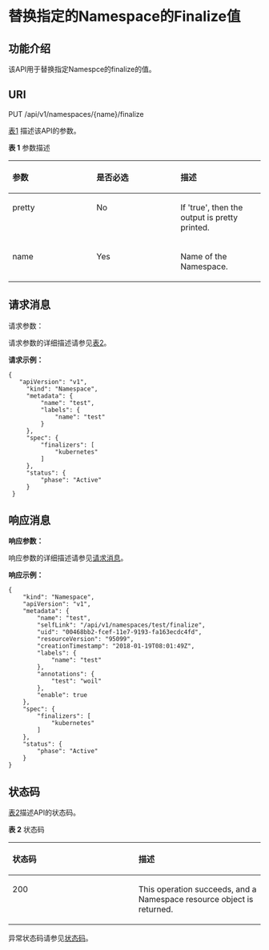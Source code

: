 # 替换指定的Namespace的Finalize值<a name="cce_02_0055"></a>

## 功能介绍<a name="s5e1060eaef574f08a8dd061ec40e6157"></a>

该API用于替换指定Namespce的finalize的值。

## URI<a name="s7acf80d17ff84f0c9c2b7eb00f80eb00"></a>

PUT /api/v1/namespaces/\{name\}/finalize

[表1](#zh-cn_topic_0079615020_table40478462)  描述该API的参数。

**表 1**  参数描述

<a name="zh-cn_topic_0079615020_table40478462"></a>
<table><thead align="left"><tr id="zh-cn_topic_0079615020_row34476226"><th class="cellrowborder" valign="top" width="33.33333333333333%" id="mcps1.2.4.1.1"><p id="zh-cn_topic_0079615020_p41110918"><a name="zh-cn_topic_0079615020_p41110918"></a><a name="zh-cn_topic_0079615020_p41110918"></a>参数</p>
</th>
<th class="cellrowborder" valign="top" width="33.33333333333333%" id="mcps1.2.4.1.2"><p id="p4951575721146"><a name="p4951575721146"></a><a name="p4951575721146"></a>是否必选</p>
</th>
<th class="cellrowborder" valign="top" width="33.33333333333333%" id="mcps1.2.4.1.3"><p id="p5135336221146"><a name="p5135336221146"></a><a name="p5135336221146"></a>描述</p>
</th>
</tr>
</thead>
<tbody><tr id="zh-cn_topic_0079615020_row66066743"><td class="cellrowborder" valign="top" width="33.33333333333333%" headers="mcps1.2.4.1.1 "><p id="zh-cn_topic_0079615020_p49805933"><a name="zh-cn_topic_0079615020_p49805933"></a><a name="zh-cn_topic_0079615020_p49805933"></a>pretty</p>
</td>
<td class="cellrowborder" valign="top" width="33.33333333333333%" headers="mcps1.2.4.1.2 "><p id="zh-cn_topic_0079615020_p7748772"><a name="zh-cn_topic_0079615020_p7748772"></a><a name="zh-cn_topic_0079615020_p7748772"></a>No</p>
</td>
<td class="cellrowborder" valign="top" width="33.33333333333333%" headers="mcps1.2.4.1.3 "><p id="zh-cn_topic_0079615020_p23670787"><a name="zh-cn_topic_0079615020_p23670787"></a><a name="zh-cn_topic_0079615020_p23670787"></a>If 'true', then the output is pretty printed.</p>
</td>
</tr>
<tr id="zh-cn_topic_0079615020_row12872118"><td class="cellrowborder" valign="top" width="33.33333333333333%" headers="mcps1.2.4.1.1 "><p id="zh-cn_topic_0079615020_p36008632"><a name="zh-cn_topic_0079615020_p36008632"></a><a name="zh-cn_topic_0079615020_p36008632"></a>name</p>
</td>
<td class="cellrowborder" valign="top" width="33.33333333333333%" headers="mcps1.2.4.1.2 "><p id="zh-cn_topic_0079615020_p31018066"><a name="zh-cn_topic_0079615020_p31018066"></a><a name="zh-cn_topic_0079615020_p31018066"></a>Yes</p>
</td>
<td class="cellrowborder" valign="top" width="33.33333333333333%" headers="mcps1.2.4.1.3 "><p id="zh-cn_topic_0079615020_p29435437"><a name="zh-cn_topic_0079615020_p29435437"></a><a name="zh-cn_topic_0079615020_p29435437"></a>Name of the Namespace.</p>
</td>
</tr>
</tbody>
</table>

## 请求消息<a name="zh-cn_topic_0079615020_ref458679422"></a>

请求参数：

请求参数的详细描述请参见[表2](创建Namespace.md#zh-cn_topic_0079615062_ref458759029)。

**请求示例：**

```
{ 
   "apiVersion": "v1", 
     "kind": "Namespace", 
     "metadata": { 
         "name": "test", 
         "labels": { 
             "name": "test" 
         } 
     }, 
     "spec": { 
         "finalizers": [ 
             "kubernetes" 
         ] 
     }, 
     "status": { 
         "phase": "Active" 
     } 
 }
```

## 响应消息<a name="s3398a68b6b4a4acea2b731d527a51b83"></a>

**响应参数：**

响应参数的详细描述请参见[请求消息](#zh-cn_topic_0079615020_ref458679422)。

**响应示例：**

```
{
    "kind": "Namespace",
    "apiVersion": "v1",
    "metadata": {
        "name": "test",
        "selfLink": "/api/v1/namespaces/test/finalize",
        "uid": "00468bb2-fcef-11e7-9193-fa163ecdc4fd",
        "resourceVersion": "95099",
        "creationTimestamp": "2018-01-19T08:01:49Z",
        "labels": {
            "name": "test"
        },
        "annotations": {
            "test": "woil"
        },
        "enable": true
    },
    "spec": {
        "finalizers": [
            "kubernetes"
        ]
    },
    "status": {
        "phase": "Active"
    }
}
```

## 状态码<a name="s7e7c27ac6cea4d3da1df2bfdcf6c65f5"></a>

[表2](#zh-cn_topic_0079615020_table28761840)描述API的状态码。

**表 2**  状态码

<a name="zh-cn_topic_0079615020_table28761840"></a>
<table><thead align="left"><tr id="zh-cn_topic_0079615020_row27551015"><th class="cellrowborder" valign="top" width="50%" id="mcps1.2.3.1.1"><p id="p665304121146"><a name="p665304121146"></a><a name="p665304121146"></a>状态码</p>
</th>
<th class="cellrowborder" valign="top" width="50%" id="mcps1.2.3.1.2"><p id="p202540921146"><a name="p202540921146"></a><a name="p202540921146"></a>描述</p>
</th>
</tr>
</thead>
<tbody><tr id="zh-cn_topic_0079615020_row61624137"><td class="cellrowborder" valign="top" width="50%" headers="mcps1.2.3.1.1 "><p id="zh-cn_topic_0079615020_p25499238"><a name="zh-cn_topic_0079615020_p25499238"></a><a name="zh-cn_topic_0079615020_p25499238"></a>200</p>
</td>
<td class="cellrowborder" valign="top" width="50%" headers="mcps1.2.3.1.2 "><p id="zh-cn_topic_0079615020_p52172387"><a name="zh-cn_topic_0079615020_p52172387"></a><a name="zh-cn_topic_0079615020_p52172387"></a>This operation succeeds, and a Namespace resource object is returned.</p>
</td>
</tr>
</tbody>
</table>

异常状态码请参见[状态码](状态码.md)。

